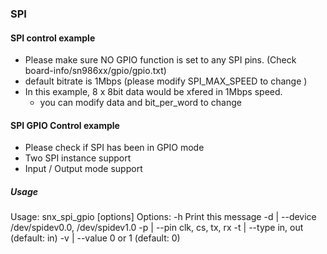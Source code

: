 ### SPI ###

#### SPI control example ####
* Please make sure NO GPIO function is set to any SPI pins. (Check board-info/sn986xx/gpio/gpio.txt)
* default bitrate is 1Mbps (please modify SPI_MAX_SPEED to change )
* In this example, 8 x 8bit data would be xfered in 1Mbps speed. 
	- you can modify data and bit_per_word to change


#### SPI GPIO Control example ####
* Please check if SPI has been in GPIO mode
* Two SPI instance support
* Input / Output mode support

##### Usage #####

Usage: snx_spi_gpio [options]
Options:
	-h                 Print this message
	-d | --device      /dev/spidev0.0, /dev/spidev1.0
	-p | --pin         clk, cs, tx, rx
	-t | --type        in, out (default: in)
	-v | --value       0 or 1 (default: 0)
